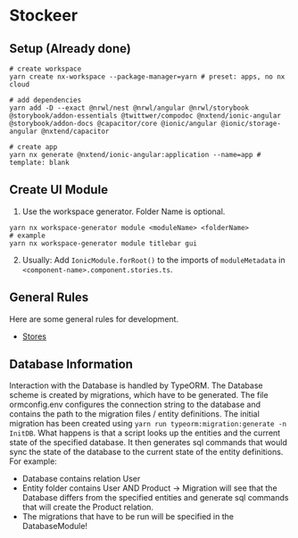

# Stockeer

## Setup (Already done)
```shell
# create workspace
yarn create nx-workspace --package-manager=yarn # preset: apps, no nx cloud

# add dependencies
yarn add -D --exact @nrwl/nest @nrwl/angular @nrwl/storybook @storybook/addon-essentials @twittwer/compodoc @nxtend/ionic-angular @storybook/addon-docs @capacitor/core @ionic/angular @ionic/storage-angular @nxtend/capacitor

# create app
yarn nx generate @nxtend/ionic-angular:application --name=app # template: blank
```

## Create UI Module

1. Use the workspace generator. Folder Name is optional.
```shell
yarn nx workspace-generator module <moduleName> <folderName>
# example
yarn nx workspace-generator module titlebar gui
```

2. Usually: Add `IonicModule.forRoot()` to the imports of `moduleMetadata` in `<component-name>.component.stories.ts`.

## General Rules

Here are some general rules for development.

- [Stores](./libs/store/README.md)

## Database Information

Interaction with the Database is handled by TypeORM. The Database scheme is created by migrations, which have to be generated.
The file ormconfig.env configures the connection string to the database and contains the path to the migration files / entity definitions.
The initial migration has been created using `yarn run typeorm:migration:generate -n InitDB`. What happens is that a script looks up the entities and
the current state of the specified database. It then generates sql commands that would sync the state of the database to the current state of the entity definitions.
For example: 
- Database contains relation User
- Entity folder contains User AND Product
-> Migration will see that the Database differs from the specified entities and generate sql commands that will create the Product relation.
- The migrations that have to be run will be specified in the DatabaseModule!
